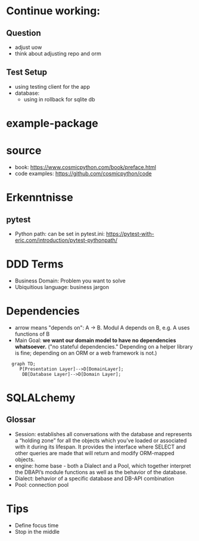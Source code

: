 # Continue working:

## Question
- adjust uow
- think about adjusting repo and orm

## Test Setup
- using testing client for the app
- database: 
  - using in rollback for sqlite db


# example-package

# source
- book: https://www.cosmicpython.com/book/preface.html
- code examples: https://github.com/cosmicpython/code

# Erkenntnisse

## pytest

- Python path: can be set in pytest.ini: https://pytest-with-eric.com/introduction/pytest-pythonpath/


# DDD Terms
- Business Domain: Problem you want to solve
- Ubiquitious language: business jargon

# Dependencies
- arrow means "depends on": A -> B. Modul A depends on B, e.g. A uses functions of B
- Main Goal: __we want our domain model to have no dependencies whatsoever.__ ("no stateful dependencies." Depending on a helper library is fine; depending on an ORM or a web framework is not.)

```mermaid
  graph TD;
     P[Presentation Layer]-->D[DomainLayer];
      DB[Database Layer]-->D[Domain Layer];
```

# SQLALchemy
## Glossar
- Session: establishes all conversations with the database and represents a “holding zone” for all the objects which you’ve loaded or associated with it during its lifespan. It provides the interface where SELECT and other queries are made that will return and modify ORM-mapped objects.
- engine: home base - both a Dialect and a Pool, which together interpret the DBAPI’s module functions as well as the behavior of the database.
- Dialect: behavior of a specific database and DB-API combination
- Pool: connection pool

# Tips
- Define focus time
- Stop in the middle